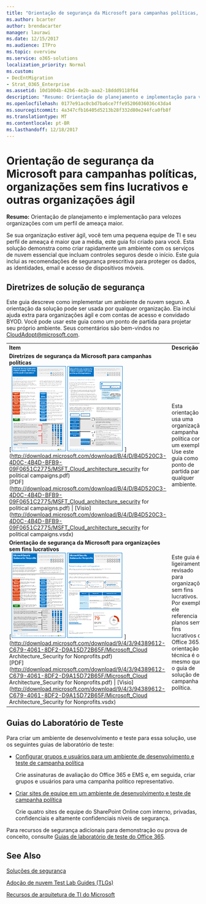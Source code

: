 ```yaml
---
title: "Orientação de segurança da Microsoft para campanhas políticas, organizações sem fins lucrativos e outras organizações ágil"
ms.author: bcarter
author: brendacarter
manager: laurawi
ms.date: 12/15/2017
ms.audience: ITPro
ms.topic: overview
ms.service: o365-solutions
localization_priority: Normal
ms.custom:
- DecEntMigration
- Strat_O365_Enterprise
ms.assetid: 10d1004b-42b6-4e2b-aaa2-18ddd9118f64
description: "Resumo: Orientação de planejamento e implementação para velozes organizações com um perfil de ameaça maior."
ms.openlocfilehash: 0177e91ac0cbd7ba6ce7ffe95206036036c43da4
ms.sourcegitcommit: 4a347cfb16405d5213b28f332d80e244fca0fb8f
ms.translationtype: MT
ms.contentlocale: pt-BR
ms.lasthandoff: 12/18/2017
---
```

# <a name="microsoft-security-guidance-for-political-campaigns-nonprofits-and-other-agile-organizations"></a>Orientação de segurança da Microsoft para campanhas políticas, organizações sem fins lucrativos e outras organizações ágil

 **Resumo:** Orientação de planejamento e implementação para velozes organizações com um perfil de ameaça maior.
  
Se sua organização estiver ágil, você tem uma pequena equipe de TI e seu perfil de ameaça é maior que a média, este guia foi criado para você. Esta solução demonstra como criar rapidamente um ambiente com os serviços de nuvem essencial que incluam controles seguros desde o início. Este guia inclui as recomendações de segurança prescritiva para proteger os dados, as identidades, email e acesso de dispositivos móveis.
  
## <a name="security-solution-guidance"></a>Diretrizes de solução de segurança

Este guia descreve como implementar um ambiente de nuvem seguro. A orientação da solução pode ser usada por qualquer organização. Ela inclui ajuda extra para organizações ágil e com contas de acesso e convidado BYOD. Você pode usar este guia como um ponto de partida para projetar seu próprio ambiente. Seus comentários são bem-vindos no [CloudAdopt@microsoft.com](mailto:CloudAdopt@microsoft.com). 
  
|||
|:-----|:-----|
|**Item** <br/> |**Descrição** <br/> |
|**Diretrizes de segurança da Microsoft para campanhas políticas** <br/> [![Prego Thumb para pôster Minibarra definido.](images/d370ce28-ca40-4930-9a2c-907312aa06c8.png)          ](http://download.microsoft.com/download/B/4/D/B4D520C3-4D0C-4B4D-BFB9-09F0651C2775/MSFT_Cloud_architecture_security for political campaigns.pdf) <br/> [PDF](http://download.microsoft.com/download/B/4/D/B4D520C3-4D0C-4B4D-BFB9-09F0651C2775/MSFT_Cloud_architecture_security for political campaigns.pdf)  \| [Visio](http://download.microsoft.com/download/B/4/D/B4D520C3-4D0C-4B4D-BFB9-09F0651C2775/MSFT_Cloud_architecture_security for political campaigns.vsdx) <br/> |Esta orientação usa uma organização campanha política como um exemplo. Use este guia como ponto de partida para qualquer ambiente.  <br/> |
|**Orientação de segurança da Microsoft para organizações sem fins lucrativos** <br/> [![Imagem em miniatura do arquivo baixável](images/e4784889-1c69-4067-9a8f-31d31d1eceea.png)          ](http://download.microsoft.com/download/9/4/3/94389612-C679-4061-8DF2-D9A15D72B65F/Microsoft_Cloud Architecture_Security for Nonprofits.pdf) <br/> [PDF](http://download.microsoft.com/download/9/4/3/94389612-C679-4061-8DF2-D9A15D72B65F/Microsoft_Cloud Architecture_Security for Nonprofits.pdf)  \| [Visio](http://download.microsoft.com/download/9/4/3/94389612-C679-4061-8DF2-D9A15D72B65F/Microsoft_Cloud Architecture_Security for Nonprofits.vsdx) <br/> |Este guia é ligeiramente revisado para organizações sem fins lucrativos. Por exemplo, ele referencia planos sem fins lucrativos do Office 365. A orientação técnica é o mesmo que o guia de solução de campanha política.  <br/> |
   
## <a name="test-lab-guides"></a>Guias do Laboratório de Teste

Para criar um ambiente de desenvolvimento e teste para essa solução, use os seguintes guias de laboratório de teste: 
  
- [Configurar grupos e usuários para um ambiente de desenvolvimento e teste de campanha política](configure-groups-and-users-for-a-political-campaign-dev-test-environment.md)
    
     Crie assinaturas de avaliação do Office 365 e EMS e, em seguida, criar grupos e usuários para uma campanha político representativo.
    
- [Criar sites de equipe em um ambiente de desenvolvimento e teste de campanha política](create-team-sites-in-a-political-campaign-dev-test-environment.md)
    
    Crie quatro sites de equipe do SharePoint Online com interno, privadas, confidenciais e altamente confidenciais níveis de segurança.
    
Para recursos de segurança adicionais para demonstração ou prova de conceito, consulte [Guias de laboratório de teste do Office 365](http://aka.ms/o365tlgs).
  
## <a name="see-also"></a>See Also

[Soluções de segurança](security-solutions.md)
  
[Adoção de nuvem Test Lab Guides (TLGs)](cloud-adoption-test-lab-guides-tlgs.md)
  
[Recursos de arquitetura de TI do Microsoft](microsoft-cloud-it-architecture-resources.md)



